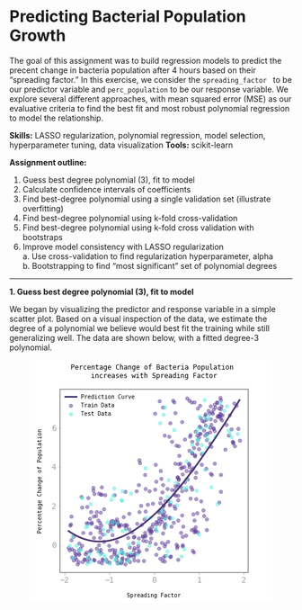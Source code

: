 # Predicting Bacterial Population Growth

The goal of this assignment was to build regression models to predict the precent change in bacteria population after 4 hours based on their “spreading factor.” In this exercise, we consider the `spreading_factor ` to be our predictor variable and `perc_population` to be our response variable. We explore several different approaches, with mean squared error (MSE) as our evaluative criteria to find the best fit and most robust polynomial regression to model the relationship.

**Skills:** LASSO regularization, polynomial regression, model selection, hyperparameter tuning, data visualization
**Tools:** scikit-learn

**Assignment outline:**
1. Guess best degree polynomial (3), fit to model
2. Calculate confidence intervals of coefficients
3. Find best-degree polynomial using a single validation set (illustrate overfitting)
4. Find best-degree polynomial using k-fold cross-validation
5. Find best-degree polynomial using k-fold cross validation with bootstraps
6. Improve model consistency with LASSO regularization <br />
     a. Use cross-validation to find regularization hyperparameter, alpha <br />
     b. Bootstrapping to find “most significant” set of polynomial degrees

---

**1. Guess best degree polynomial (3), fit to model**

We began by visualizing the predictor and response variable in a simple scatter plot. Based on a visual inspection of the data, we estimate the degree of a polynomial we believe would best fit the training while still generalizing well. The data are shown below, with a fitted degree-3 polynomial. 

<p align="center">
  <img src="imgs/initial-model.png" />
</p>

